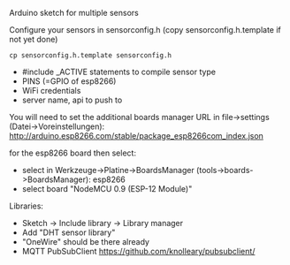 Arduino sketch for multiple sensors

Configure your sensors in sensorconfig.h (copy sensorconfig.h.template if not yet done)

	cp sensorconfig.h.template sensorconfig.h

* #include <SENSOR>_ACTIVE statements to compile sensor type
* PINS (=GPIO of esp8266)
* WiFi credentials
* server name, api to push to

You will need to set the additional boards manager URL in file->settings (Datei->Voreinstellungen):
http://arduino.esp8266.com/stable/package_esp8266com_index.json

for the esp8266 board then select:

* select in Werkzeuge->Platine->BoardsManager (tools->boards->BoardsManager): esp8266
* select board "NodeMCU 0.9 (ESP-12 Module)"

Libraries:

* Sketch -> Include library -> Library manager 
* Add "DHT sensor library"
* "OneWire" should be there already
* MQTT PubSubClient https://github.com/knolleary/pubsubclient/

